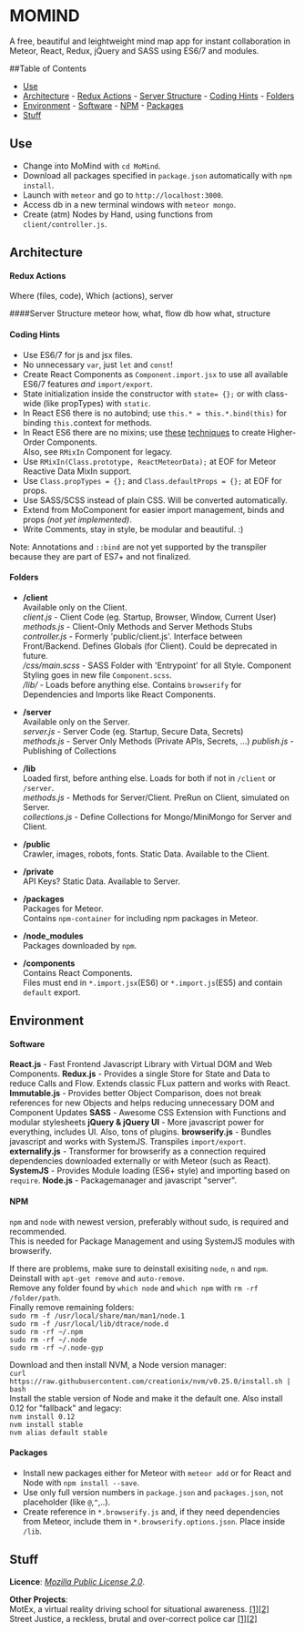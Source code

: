 # MOMIND
A free, beautiful and leightweight mind map app for instant collaboration in Meteor, React, Redux, jQuery and SASS using ES6/7 and modules.

##Table of Contents
- [Use](#use)
- [Architecture](#architecture)
      - [Redux Actions](#redux-actions)
      - [Server Structure](#server-structure)
      - [Coding Hints](#coding-hints)
      - [Folders](#folders)
- [Environment](#environment)
      - [Software](#software)
      - [NPM](#npm)
      - [Packages](#packages)
- [Stuff](#stuff)

## Use
- Change into MoMind with `cd MoMind`.
- Download all packages specified in `package.json` automatically with `npm install`.   
- Launch with `meteor` and go to `http://localhost:3000`.
- Access db in a new terminal windows with `meteor mongo`.
- Create (atm) Nodes by Hand, using functions from `client/controller.js`.

## Architecture

#### Redux Actions
Where (files, code), Which (actions),
server

####Server Structure
meteor how, what, flow
db how what, structure

#### Coding Hints
- Use ES6/7 for js and jsx files. 
- No unnecessary `var`, just `let` and `const`!
- Create React Components as `Component.import.jsx` to use all available ES6/7 features *and* `import/export`. 
- State initialization inside the constructor with `state= {};` or with class-wide (like propTypes) with `static`.
- In React ES6 there is no autobind; use `this.* = this.*.bind(this)` for binding `this.`context for methods.
- In React ES6 there are no mixins; use [these](http://blog.jamiter.com/2016/01/28/es6-classes-with-react-mixin-meteor-1-3/) [techniques](http://egorsmirnov.me/2015/09/30/react-and-es6-part4.html) to create Higher-Order Components.  
Also, see `RMixIn` Component for legacy.
- Use `RMixIn(Class.prototype, ReactMeteorData);` at EOF for Meteor Reactive Data MixIn support.
- Use `Class.propTypes = {};` and `Class.defaultProps = {};` at EOF for props.
- Use SASS/SCSS instead of plain CSS. Will be converted automatically.
- Extend from MoComponent for easier import management, binds and props *(not yet implemented)*.
- Write Comments, stay in style, be modular and beautiful. :)

Note: Annotations and `::bind` are not yet supported by the transpiler because they are part of ES7+ and not finalized.

#### Folders
- **/client**  
Available only on the Client.  
*client.js* - Client Code (eg. Startup, Browser, Window, Current User)  
*methods.js* - Client-Only Methods and Server Methods Stubs  
*controller.js* - Formerly 'public/client.js'. Interface between Front/Backend.  Defines Globals (for Client). Could be deprecated in future.  
*/css/main.scss* - SASS Folder with 'Entrypoint' for all Style. Component Styling goes in new file `Component.scss`.  
*/lib/* - Loads before anything else. Contains `browserify` for Dependencies and Imports like React Components.

- **/server**  
Available only on the Server.  
*server.js* - Server Code (eg. Startup, Secure Data, Secrets)  
*methods.js* - Server Only Methods (Private APIs, Secrets, ...) 
*publish.js* - Publishing of Collections  

- **/lib**  
Loaded first, before anthing else. Loads for both if not in `/client` or `/server`.  
*methods.js* - Methods for Server/Client. PreRun on Client, simulated on Server.  
*collections.js* - Define Collections for Mongo/MiniMongo for Server and Client.  

-  **/public**  
Crawler, images, robots, fonts. Static Data. Available to the Client.  

- **/private**  
API Keys? Static Data. Available to Server.  

- **/packages**  
Packages for Meteor.  
Contains `npm-container` for including npm packages in Meteor.  

- **/node_modules**  
Packages downloaded by `npm`.  

- **/components**  
Contains React Components.  
Files must end in `*.import.jsx`(ES6) or `*.import.js`(ES5) and contain `default` export.  

## Environment
#### Software
**React.js** - Fast Frontend Javascript Library with Virtual DOM and Web Components.
**Redux.js** - Provides a single Store for State and Data to reduce Calls and Flow. Extends classic FLux pattern and works with React.
**Immutable.js** - Provides better Object Comparison, does not break references for new Objects and helps reducing unnecessary DOM and Component Updates
**SASS** - Awesome CSS Extension with Functions and modular stylesheets
**jQuery & jQuery UI** - More javascript power for everything, includes UI. Also, tons of plugins.
**browserify.js** - Bundles javascript and works with SystemJS. Transpiles `import/export`.
**externalify.js** - Transformer for browserify as a connection required dependencies downloaded externally or with Meteor (such as React).
**SystemJS** - Provides Module loading (ES6+ style) and importing based on `require`.
**Node.js** - Packagemanager and javascript "server".
#### NPM

`npm` and `node` with newest version, preferably without sudo, is required and recommended.  
This is needed for Package Management and using SystemJS modules with browserify.  
  
If there are problems, make sure to deinstall exisiting `node`, `n` and `npm`.  
Deinstall with `apt-get remove` and `auto-remove`.  
Remove any folder found by `which node` and `which npm` with `rm -rf /folder/path`.  
Finally remove remaining folders:  
    `sudo rm -f /usr/local/share/man/man1/node.1`  
    `sudo rm -f /usr/local/lib/dtrace/node.d`  
    `sudo rm -rf ~/.npm`  
    `sudo rm -rf ~/.node`  
    `sudo rm -rf ~/.node-gyp`  
  
Download and then install NVM, a Node version manager:  
    `curl https://raw.githubusercontent.com/creationix/nvm/v0.25.0/install.sh | bash`  
Install the stable version of Node and make it the default one. Also install 0.12 for "fallback" and legacy:  
    `nvm install 0.12`  
    `nvm install stable`  
    `nvm alias default stable`  

#### Packages
- Install new packages either for Meteor with `meteor add` or for React and Node with `npm install --save`.  
- Use only full version numbers in `package.json` and `packages.json`, not placeholder (like `@`,`^`,..). 
- Create reference in `*.browserify.js` and, if they need dependencies from Meteor, include them in `*.browserify.options.json`. Place inside `/lib`.

## Stuff
**Licence**: [*Mozilla Public License 2.0*](http://choosealicense.com/licenses/mpl-2.0/).  
  
**Other Projects**:  
MotEx, a virtual reality driving school for situational awareness. [[1]](https://www.facebook.com/motexproject)[[2]](http://motexproject.at/)  
Street Justice, a reckless, brutal and over-correct police car [[1]](https://www.facebook.com/streetjusticeat/)[[2]](http://www.streetjustice.at/) 

